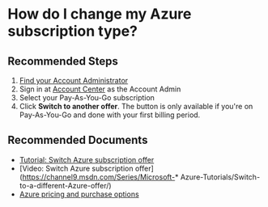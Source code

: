 <properties
	pageTitle="How do I change my Azure subscription type?"
	description="How do I change my Azure subscription type?"
	service="azure-billing"
	resource="billing"
	authors="aashu"
	ms.author="Agrawal-Ashutosh"
	displayOrder="8"
	selfHelpType="resource"
	supportTopicIds="32454938"
	resourceTags=""
	productPesIds="15660"
	cloudEnvironments="public"
	articleId="3f6e0e7b-fe81-4889-b784-405931d8f772"
/>

# How do I change my Azure subscription type?

## **Recommended Steps**

1. [Find your Account Administrator](data-blade:Microsoft_Azure_Billing.SubscriptionPropertiesBlade)
2. Sign in at [Account Center](https://account.windowsazure.com/Subscriptions) as the Account Admin
3. Select your Pay-As-You-Go subscription
4. Click **Switch to another offer**. The button is only available if you're on Pay-As-You-Go and done with your first billing period.

## **Recommended Documents**

* [Tutorial: Switch Azure subscription offer](https://docs.microsoft.com/azure/billing/billing-how-to-switch-azure-offer/)<br>
* [Video: Switch Azure subscription offer](https://channel9.msdn.com/Series/Microsoft-* Azure-Tutorials/Switch-to-a-different-Azure-offer/)<br>
* [Azure pricing and purchase options](https://azure.microsoft.com/pricing/)

